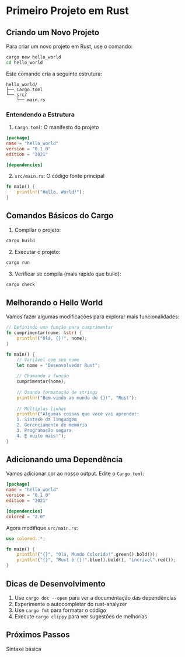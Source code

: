 # Primeiro Projeto em Rust

## Criando um Novo Projeto

Para criar um novo projeto em Rust, use o comando:
```bash
cargo new hello_world
cd hello_world
```

Este comando cria a seguinte estrutura:
```
hello_world/
├── Cargo.toml
└── src/
    └── main.rs
```

### Entendendo a Estrutura

1. `Cargo.toml`: O manifesto do projeto
```toml
[package]
name = "hello_world"
version = "0.1.0"
edition = "2021"

[dependencies]
```

2. `src/main.rs`: O código fonte principal
```rust
fn main() {
    println!("Hello, World!");
}
```

## Comandos Básicos do Cargo

1. Compilar o projeto:
```bash
cargo build
```

2. Executar o projeto:
```bash
cargo run
```

3. Verificar se compila (mais rápido que build):
```bash
cargo check
```

## Melhorando o Hello World

Vamos fazer algumas modificações para explorar mais funcionalidades:

```rust
// Definindo uma função para cumprimentar
fn cumprimentar(nome: &str) {
    println!("Olá, {}!", nome);
}

fn main() {
    // Variável com seu nome
    let nome = "Desenvolvedor Rust";
    
    // Chamando a função
    cumprimentar(nome);
    
    // Usando formatação de strings
    println!("Bem-vindo ao mundo do {}!", "Rust");
    
    // Múltiplas linhas
    println!("Algumas coisas que você vai aprender:
    1. Sintaxe da linguagem
    2. Gerenciamento de memória
    3. Programação segura
    4. E muito mais!");
}
```

## Adicionando uma Dependência

Vamos adicionar cor ao nosso output. Edite o `Cargo.toml`:
```toml
[package]
name = "hello_world"
version = "0.1.0"
edition = "2021"

[dependencies]
colored = "2.0"
```

Agora modifique `src/main.rs`:
```rust
use colored::*;

fn main() {
    println!("{}", "Olá, Mundo Colorido!".green().bold());
    println!("{}", "Rust é {}!".blue().bold(), "incrível".red());
}
```

## Dicas de Desenvolvimento

1. Use `cargo doc --open` para ver a documentação das dependências
2. Experimente o autocompletar do rust-analyzer
3. Use `cargo fmt` para formatar o código
4. Execute `cargo clippy` para ver sugestões de melhorias

## Próximos Passos

Sintaxe básica
